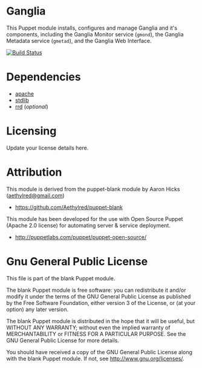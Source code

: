 # Ganglia

This Puppet module installs, configures and manage Ganglia and it's components, including the Ganglia Monitor service (`gmond`), the Ganglia Metadata service (`gmetad`), and the Ganglia Web Interface.

[![Build Status](https://travis-ci.org/nesi/ganglia.png)](https://travis-ci.org/nesi/ganglia)

# Dependencies

* [apache](https://github.com/puppetlabs/puppetlabs-apache)
* [stdlib](https://github.com/puppetlabs/puppetlabs-stdlib)
* [rrd](https://github.com/nesi/puppet-rrd) (*optional*)

# Licensing

Update your license details here.

# Attribution

This module is derived from the puppet-blank module by Aaron Hicks (aethylred@gmail.com)

* https://github.com/Aethylred/puppet-blank

This module has been developed for the use with Open Source Puppet (Apache 2.0 license) for automating server & service deployment.

* http://puppetlabs.com/puppet/puppet-open-source/

# Gnu General Public License

This file is part of the blank Puppet module.

The blank Puppet module is free software: you can redistribute it and/or modify it under the terms of the GNU General Public License as published by the Free Software Foundation, either version 3 of the License, or (at your option) any later version.

The blank Puppet module is distributed in the hope that it will be useful, but WITHOUT ANY WARRANTY; without even the implied warranty of MERCHANTABILITY or FITNESS FOR A PARTICULAR PURPOSE.  See the GNU General Public License for more details.

You should have received a copy of the GNU General Public License along with the blank Puppet module.  If not, see <http://www.gnu.org/licenses/>.